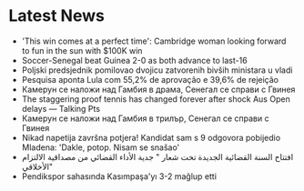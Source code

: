 # Latest News
-  'This win comes at a perfect time': Cambridge woman looking forward to fun in the sun with $100K win
-  Soccer-Senegal beat Guinea 2-0 as both advance to last-16
-  Poljski predsjednik pomilovao dvojicu zatvorenih bivših ministara u vladi
-  Pesquisa aponta Lula com 55,2% de aprovação e 39,6% de rejeição
-  Камерун се наложи над Гамбия в драма, Сенегал се справи с Гвинея
-  The staggering proof tennis has changed forever after shock Aus Open delays — Talking Pts
-  Камерун се наложи над Гамбия в трилър, Сенегал се справи с Гвинея
-  Nikad napetija završna potjera! Kandidat sam s 9 odgovora pobijedio Mladena: 'Dakle, potop. Nisam se snašao'
-  افتتاح السنة القضائية الجديدة تحت شعار " جدية الأداء القضائي من مصداقية الالتزام الأخلاقي"
-  Pendikspor sahasında Kasımpaşa'yı 3-2 mağlup etti
